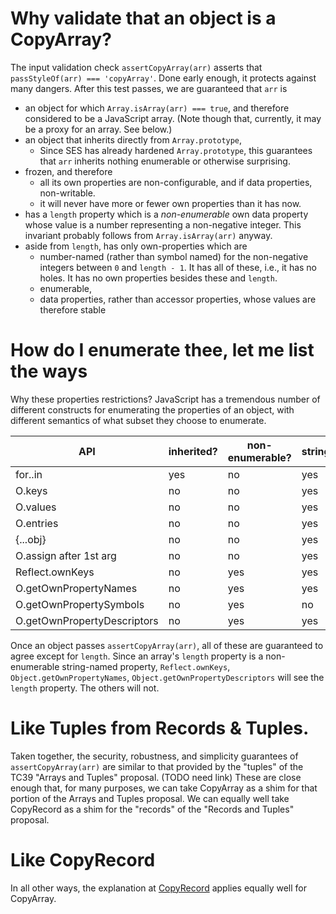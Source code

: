 # Why validate that an object is a CopyArray?

The input validation check `assertCopyArray(arr)` asserts that `passStyleOf(arr) === 'copyArray'`. Done early enough, it protects against many dangers. After this test passes, we are guaranteed that `arr` is
   * an object for which `Array.isArray(arr) === true`, and therefore considered to be a JavaScript array. (Note though that, currently, it may be a proxy for an array. See below.)
   * an object that inherits directly from `Array.prototype`,
      * Since SES has already hardened `Array.prototype`, this guarantees that `arr` inherits nothing enumerable or otherwise surprising.
   * frozen, and therefore
      * all its own properties are non-configurable, and if data properties, non-writable.
      * it will never have more or fewer own properties than it has now.
   * has a `length` property which is a *non-enumerable* own data property whose value is a number representing a non-negative integer. This invariant probably follows from `Array.isArray(arr)` anyway.
   * aside from `length`, has only own-properties which are
      * number-named (rather than symbol named) for the non-negative integers between `0` and `length - 1`. It has all of these, i.e., it has no holes. It has no own properties besides these and `length`.
      * enumerable,
      * data properties, rather than accessor properties, whose values are therefore stable
# How do I enumerate thee, let me list the ways

Why these properties restrictions? JavaScript has a tremendous number of different constructs for enumerating the properties of an object, with different semantics of what subset they choose to enumerate.

| API                         | inherited?  | non-enumerable? | strings? | symbols? | output    |
| --------------------------- | ----------- | --------------- | -------- | -------- | --------- |
| for..in                     | yes         | no              | yes      | no       | k*        |
| O.keys                      | no          | no              | yes      | no       | [k,*]     |
| O.values                    | no          | no              | yes      | no       | [v,*]     |
| O.entries                   | no          | no              | yes      | no       | [[k,v],*] |
| {...obj}                    | no          | no              | yes      | yes      | {k:v,*}   |
| O.assign after 1st arg      | no          | no              | yes      | yes      | {k:v,*}   |
| Reflect.ownKeys             | no          | yes             | yes      | yes      | [k,*]     |
| O.getOwnPropertyNames       | no          | yes             | yes      | no       | [k,*]     |
| O.getOwnPropertySymbols     | no          | yes             | no       | yes      | [k,*]     |
| O.getOwnPropertyDescriptors | no          | yes             | yes      | yes      | {k:d,*}   |


Once an object passes `assertCopyArray(arr)`, all of these are guaranteed to agree except for `length`.
Since an array's `length` property is a non-enumerable string-named property, `Reflect.ownKeys`, `Object.getOwnPropertyNames`, `Object.getOwnPropertyDescriptors` will see the `length` property. The others will not.
# Like Tuples from Records & Tuples.

Taken together, the security, robustness, and simplicity guarantees of `assertCopyArray(arr)` are similar to that provided by the "tuples" of the TC39 "Arrays and Tuples" proposal. (TODO need link) These are close enough that, for many purposes, we can take CopyArray as a shim for that portion of the Arrays and Tuples proposal. We can equally well take CopyRecord as a shim for the "records" of the "Records and Tuples" proposal.
# Like CopyRecord

In all other ways, the explanation at [CopyRecord](./copyRecord-guarantees.md) applies equally well for CopyArray.